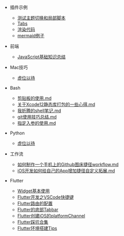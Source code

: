 * 插件示例
    * [测试主题切换和局部脚本](插件示例/testTheme.md)
    * [Tabs](插件示例/tabs.md)
    * [渲染代码](插件示例/renderCode.md)
    * [mermaid例子](插件示例/mermaid例子.md)

* 前端
    * [JavaScript基础知识总结](前端/JavaScript/多态和原型模式.md)
    
   
* Mac技巧
    * [虚位以待](#)
    

* Bash
    * [剪贴板的使用.md](Bash/剪贴板的使用.md)
    * [关于Xcode12静态库打包的一些心得.md](Bash/关于Xcode12静态库打包的一些心得.md)
    * [我折腾的shell笔记.md](Bash/我折腾的shell笔记.md)
    * [git使用技巧总结.md](Bash/git使用技巧总结.md)
    * [指定入参的使用.md](Bash/指定入参的使用.md)
    

* Python
    * [虚位以待](#)
  


* 工作流
    * [如何制作一个手机上的Github图床捷径workflow.md](工作流/如何制作一个手机上的Github图床捷径workflow.md)
    * [iOS开发如何给自己的App增加捷径自定义拓展.md](工作流/iOS开发如何给自己的App增加捷径自定义拓展.md)

* Flutter
    * [Widget基本使用](Flutter/widget/SUMMARY.md)
    * [Flutter开发之VSCode快捷键](Flutter/开发总结/Flutter开发之VSCode快捷键的使用.md)
    * [Flutter路由的配置](Flutter/开发总结/Flutter路由的配置.md)
    * [Flutter的底部Tabbar](Flutter/开发总结/Flutter的底部Tabbar.md)
    * [Flutter创建iOS的platformChannel](Flutter/开发总结/Flutter创建iOS的platformChannel.md)
    * [Flutter踩坑合集](Flutter/开发总结/Flutter踩坑合集.md)
    * [Flutter环境搭建Tips](Flutter/开发总结/Flutter环境搭建Tips.md)